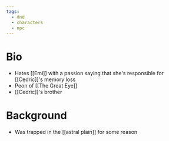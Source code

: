 ```yaml
---
tags:
  - dnd
  - characters
  - npc
---
```

# Bio
 - Hates [[Emi]] with a passion saying that she's responsible for [[Cedric]]'s memory loss
 - Peon of [[The Great Eye]]
 - [[Cedric]]'s brother
# Background
- Was trapped in the [[astral plain]] for some reason